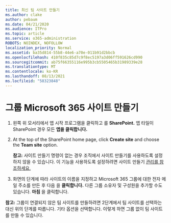 ```yaml
---
title: 최신 팀 사이트 만들기
ms.author: clake
author: pebaum
ms.date: 04/21/2020
ms.audience: ITPro
ms.topic: article
ms.service: o365-administration
ROBOTS: NOINDEX, NOFOLLOW
localization_priority: Normal
ms.assetid: ba35d814-55b8-44e6-a70e-011b91d2bbcb
ms.openlocfilehash: 410f835c85d7c9f8ec5197a3d06ff591626cd990
ms.sourcegitcommit: ab75f66355116e995b3cb5505465b31989339e28
ms.translationtype: MT
ms.contentlocale: ko-KR
ms.lasthandoff: 08/13/2021
ms.locfileid: "58323848"
---
```

# <a name="create-a-microsoft-365-group-connected-team-site"></a>그룹 Microsoft 365 사이트 만들기

1. 왼쪽 위 모서리에서 앱 시작 프로그램을 클릭하고 를 **SharePoint.** 앱 타일이 SharePoint 경우 모든 **앱을 클릭합니다.**
    
2. At the top of the SharePoint home page, click **Create site** and choose the **Team site** option. 
    
    **참고:** 사이트 만들기 명령이 없는 경우 조직에서 사이트 만들기를 사용하도록 설정하지 않을 수 있습니다. 이 기능을 사용하도록 설정하려면 사이트 만들기 [관리를 참조하세요.](https://go.microsoft.com/fwlink/?linkid=2009644) 
  
3. 화면의 단계에 따라 사이트의 이름을 지정하고 Microsoft 365 그룹에 대한 전자 메일 주소를 만든 후 다음 을 **클릭합니다.** 다른 그룹 소유자 및 구성원을 추가할 수도 있습니다. **마침** 을 클릭합니다.
  
 **참고:** 그룹이 연결되지 않은 팀 사이트를 만들하려면 2단계에서 팀 사이트를 선택하는 대신 위의 단계를 따릅니다. 기타 옵션을 선택합니다. 이렇게 하면 그룹 없이 팀 사이트를 만들 수 있습니다. 
    

